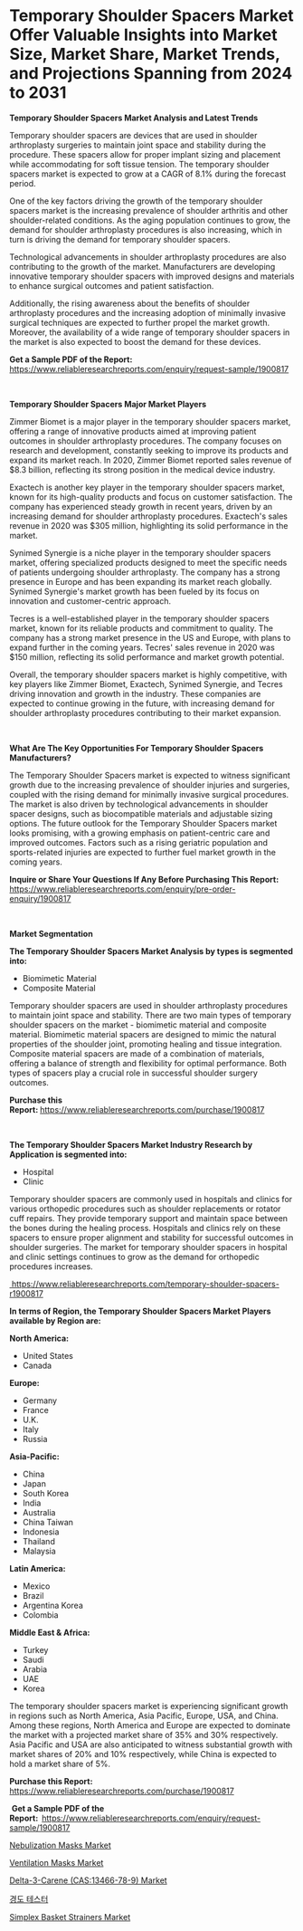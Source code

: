 <p><h1>Temporary Shoulder Spacers Market Offer Valuable Insights into Market Size, Market Share, Market Trends, and Projections Spanning from 2024 to 2031</h1></p><p><strong>Temporary Shoulder Spacers Market Analysis and Latest Trends</strong></p>
<p><p>Temporary shoulder spacers are devices that are used in shoulder arthroplasty surgeries to maintain joint space and stability during the procedure. These spacers allow for proper implant sizing and placement while accommodating for soft tissue tension. The temporary shoulder spacers market is expected to grow at a CAGR of 8.1% during the forecast period.</p><p>One of the key factors driving the growth of the temporary shoulder spacers market is the increasing prevalence of shoulder arthritis and other shoulder-related conditions. As the aging population continues to grow, the demand for shoulder arthroplasty procedures is also increasing, which in turn is driving the demand for temporary shoulder spacers.</p><p>Technological advancements in shoulder arthroplasty procedures are also contributing to the growth of the market. Manufacturers are developing innovative temporary shoulder spacers with improved designs and materials to enhance surgical outcomes and patient satisfaction.</p><p>Additionally, the rising awareness about the benefits of shoulder arthroplasty procedures and the increasing adoption of minimally invasive surgical techniques are expected to further propel the market growth. Moreover, the availability of a wide range of temporary shoulder spacers in the market is also expected to boost the demand for these devices.</p></p>
<p><strong>Get a Sample PDF of the Report:&nbsp;</strong> <a href="https://www.reliableresearchreports.com/enquiry/request-sample/1900817">https://www.reliableresearchreports.com/enquiry/request-sample/1900817</a></p>
<p>&nbsp;</p>
<p><strong>Temporary Shoulder Spacers Major Market Players</strong></p>
<p><p>Zimmer Biomet is a major player in the temporary shoulder spacers market, offering a range of innovative products aimed at improving patient outcomes in shoulder arthroplasty procedures. The company focuses on research and development, constantly seeking to improve its products and expand its market reach. In 2020, Zimmer Biomet reported sales revenue of $8.3 billion, reflecting its strong position in the medical device industry.</p><p>Exactech is another key player in the temporary shoulder spacers market, known for its high-quality products and focus on customer satisfaction. The company has experienced steady growth in recent years, driven by an increasing demand for shoulder arthroplasty procedures. Exactech's sales revenue in 2020 was $305 million, highlighting its solid performance in the market.</p><p>Synimed Synergie is a niche player in the temporary shoulder spacers market, offering specialized products designed to meet the specific needs of patients undergoing shoulder arthroplasty. The company has a strong presence in Europe and has been expanding its market reach globally. Synimed Synergie's market growth has been fueled by its focus on innovation and customer-centric approach.</p><p>Tecres is a well-established player in the temporary shoulder spacers market, known for its reliable products and commitment to quality. The company has a strong market presence in the US and Europe, with plans to expand further in the coming years. Tecres' sales revenue in 2020 was $150 million, reflecting its solid performance and market growth potential. </p><p>Overall, the temporary shoulder spacers market is highly competitive, with key players like Zimmer Biomet, Exactech, Synimed Synergie, and Tecres driving innovation and growth in the industry. These companies are expected to continue growing in the future, with increasing demand for shoulder arthroplasty procedures contributing to their market expansion.</p></p>
<p>&nbsp;</p>
<p><strong>What Are The Key Opportunities For Temporary Shoulder Spacers Manufacturers?</strong></p>
<p><p>The Temporary Shoulder Spacers market is expected to witness significant growth due to the increasing prevalence of shoulder injuries and surgeries, coupled with the rising demand for minimally invasive surgical procedures. The market is also driven by technological advancements in shoulder spacer designs, such as biocompatible materials and adjustable sizing options. The future outlook for the Temporary Shoulder Spacers market looks promising, with a growing emphasis on patient-centric care and improved outcomes. Factors such as a rising geriatric population and sports-related injuries are expected to further fuel market growth in the coming years.</p></p>
<p><strong>Inquire or Share Your Questions If Any Before Purchasing This Report:</strong> <a href="https://www.reliableresearchreports.com/enquiry/pre-order-enquiry/1900817">https://www.reliableresearchreports.com/enquiry/pre-order-enquiry/1900817</a></p>
<p>&nbsp;</p>
<p><strong>Market Segmentation</strong></p>
<p><strong>The Temporary Shoulder Spacers Market Analysis by types is segmented into:</strong></p>
<p><ul><li>Biomimetic Material</li><li>Composite Material</li></ul></p>
<p><p>Temporary shoulder spacers are used in shoulder arthroplasty procedures to maintain joint space and stability. There are two main types of temporary shoulder spacers on the market - biomimetic material and composite material. Biomimetic material spacers are designed to mimic the natural properties of the shoulder joint, promoting healing and tissue integration. Composite material spacers are made of a combination of materials, offering a balance of strength and flexibility for optimal performance. Both types of spacers play a crucial role in successful shoulder surgery outcomes.</p></p>
<p><strong>Purchase this Report:&nbsp;</strong><a href="https://www.reliableresearchreports.com/purchase/1900817">https://www.reliableresearchreports.com/purchase/1900817</a></p>
<p>&nbsp;</p>
<p><strong>The Temporary Shoulder Spacers Market Industry Research by Application is segmented into:</strong></p>
<p><ul><li>Hospital</li><li>Clinic</li></ul></p>
<p><p>Temporary shoulder spacers are commonly used in hospitals and clinics for various orthopedic procedures such as shoulder replacements or rotator cuff repairs. They provide temporary support and maintain space between the bones during the healing process. Hospitals and clinics rely on these spacers to ensure proper alignment and stability for successful outcomes in shoulder surgeries. The market for temporary shoulder spacers in hospital and clinic settings continues to grow as the demand for orthopedic procedures increases.</p></p>
<p><a href="https://www.reliableresearchreports.com/temporary-shoulder-spacers-r1900817">&nbsp;https://www.reliableresearchreports.com/temporary-shoulder-spacers-r1900817</a></p>
<p><strong>In terms of Region, the Temporary Shoulder Spacers Market Players available by Region are:</strong></p>
<p>
    <p> <strong> North America: </strong>
        <ul>
            <li>United States</li>
            <li>Canada</li>
        </ul>
        </p> 
    <p> <strong> Europe: </strong>
        <ul>
            <li>Germany</li>
            <li>France</li>
            <li>U.K.</li>
            <li>Italy</li>
            <li>Russia</li>
        </ul>
        </p> 
    <p> <strong> Asia-Pacific: </strong>
        <ul>
            <li>China</li>
            <li>Japan</li>
            <li>South Korea</li>
            <li>India</li>
            <li>Australia</li>
            <li>China Taiwan</li>
            <li>Indonesia</li>
            <li>Thailand</li>
            <li>Malaysia</li>
        </ul>
        </p> 
    <p> <strong> Latin America: </strong>
        <ul>
            <li>Mexico</li>
            <li>Brazil</li>
            <li>Argentina Korea</li>
            <li>Colombia</li>
        </ul>
        </p> 
    <p> <strong> Middle East & Africa: </strong>
        <ul>
            <li>Turkey</li>
            <li>Saudi</li>
            <li>Arabia</li>
            <li>UAE</li>
            <li>Korea</li>
        </ul>
    </p>
    </p>
<p><p>The temporary shoulder spacers market is experiencing significant growth in regions such as North America, Asia Pacific, Europe, USA, and China. Among these regions, North America and Europe are expected to dominate the market with a projected market share of 35% and 30% respectively. Asia Pacific and USA are also anticipated to witness substantial growth with market shares of 20% and 10% respectively, while China is expected to hold a market share of 5%.</p></p>
<p><strong>Purchase this Report: </strong><a href="https://www.reliableresearchreports.com/purchase/1900817">https://www.reliableresearchreports.com/purchase/1900817</a></p>
<p>&nbsp;<strong>Get a Sample PDF of the Report:&nbsp;&nbsp;</strong><a href="https://www.reliableresearchreports.com/enquiry/request-sample/1900817">https://www.reliableresearchreports.com/enquiry/request-sample/1900817</a></p>
<p><strong></strong></p>
<p><p><a href="https://github.com/fiixsa/Market-Research-Report-List-2/blob/main/nebulization-masks-market.md">Nebulization Masks Market</a></p><p><a href="https://github.com/cecuraprangm/Market-Research-Report-List-2/blob/main/ventilation-masks-market.md">Ventilation Masks Market</a></p><p><a href="https://picayune-night-cbd.notion.site/Delta-3-Carene-CAS-13466-78-9-Market-The-Key-To-Successful-Business-Strategy-Forecast-Till-2031-d6b1461623b5485f8ed9182ae94825ee">Delta-3-Carene (CAS:13466-78-9) Market</a></p><p><a href="https://github.com/khytkeqagplkzqvh/Market-Research-Report-List-2/blob/main/409229747730.md">경도 테스터</a></p><p><a href="https://www.linkedin.com/pulse/simplex-basket-strainersnbspmarket-focuses-market-share-size-1zjbe">Simplex Basket Strainers Market</a></p></p>